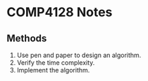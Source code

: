 # COMP4128 Notes

## Methods

1. Use pen and paper to design an algorithm.
1. Verify the time complexity.
1. Implement the algorithm.

## 

## 